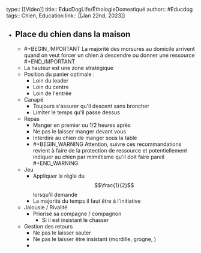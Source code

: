 type:: [[Video]]
title:: EducDogLife/ÉthologieDomestiqué
author:: #Educdog 
tags:: Chien, Education
link::
[[Jan 22nd, 2023]]

- ## Place du chien dans la maison
	- #+BEGIN_IMPORTANT
	  La majorité des morsures au domicile arrivent quand on veut forcer un chien à descendre ou donner une ressource
	  #+END_IMPORTANT
	- La hauteur est une zone stratégique
	- Position du panier optimale :
		- Loin du leader
		- Loin du centre
		- Loin de l'entrée
	- Canapé
		- Toujours s'assurer qu'il descent sans broncher
		- Limiter le temps qu'il passe dessus
	- Repas
		- Manger en premier ou 1/2 heures après
		- Ne pas le laisser manger devant vous
		- Interdire au chien de manger sous la table
		- #+BEGIN_WARNING
		  Attention, suivre ces recommandations revient à faire de la protection de ressource et potentiellement indiquer au chien par mimétisme qu'il doit faire pareil
		  #+END_WARNING
	- Jeu
		- Appliquer la règle du $$\frac{1}{2}$$ lorsqu'il demande
		- La majorité du temps il faut être à l'initiative
	- Jalousie / Rivalité
		- Priorisé sa compagne / compagnon
			- Si il est insistant le chasser
	- Gestion des retours
		- Ne pas le laisser sauter
		- Ne pas le laisser être insistant (mordille, grogne, )
		-